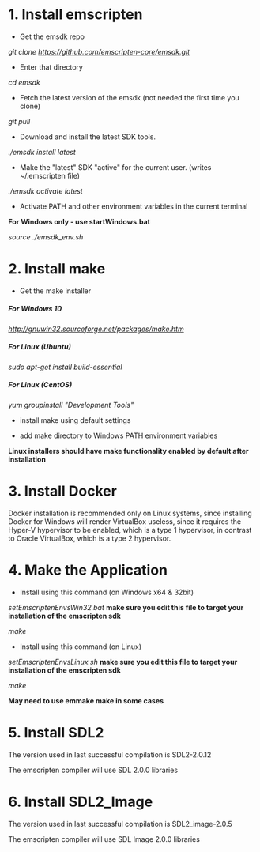 # 1. Install emscripten

+ Get the emsdk repo

*git clone https://github.com/emscripten-core/emsdk.git*

+ Enter that directory

*cd emsdk*

+ Fetch the latest version of the emsdk (not needed the first time you clone)

*git pull*

+ Download and install the latest SDK tools.

*./emsdk install latest*

+ Make the "latest" SDK "active" for the current user. (writes ~/.emscripten file)

*./emsdk activate latest*

+ Activate PATH and other environment variables in the current terminal

**For Windows only - use startWindows.bat**

*source ./emsdk_env.sh*


# 2. Install make

+ Get the make installer

##### For Windows 10

*http://gnuwin32.sourceforge.net/packages/make.htm*

##### For Linux (Ubuntu)

*sudo apt-get install build-essential*

##### For Linux (CentOS)

*yum groupinstall "Development Tools"*

+ install make using default settings

+ add make directory to Windows PATH environment variables

**Linux installers should have make functionality enabled by default after installation**


# 3. Install Docker

Docker installation is recommended only on Linux systems, since installing Docker for Windows will render VirtualBox useless, since it requires the Hyper-V hypervisor to be enabled, which is a type 1 hypervisor, in contrast to Oracle VirtualBox, which is a type 2 hypervisor.

# 4. Make the Application
+ Install using this command  (on Windows x64 & 32bit)

*setEmscriptenEnvsWin32.bat* **make sure you edit this file to target your installation of the emscripten sdk**

*make*

+ Install using this command  (on Linux)

*setEmscriptenEnvsLinux.sh* **make sure you edit this file to target your installation of the emscripten sdk**

*make*

**May need to use emmake make in some cases**


# 5. Install SDL2

The version used in last successful compilation is SDL2-2.0.12

The emscripten compiler will use SDL 2.0.0 libraries


# 6. Install SDL2_Image

The version used in last successful compilation is SDL2_image-2.0.5

The emscripten compiler will use SDL Image 2.0.0 libraries
